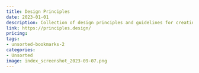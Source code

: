```yaml
---
title: Design Principles
date: 2023-01-01
description: Collection of design principles and guidelines for creating effective and user-friendly digital products and services, based on research and best practices from various industries.
link: https://principles.design/
pricing: 
tags: 
- unsorted-bookmarks-2 
categories: 
- Unsorted 
image: index_screenshot_2023-09-07.png
---
```

